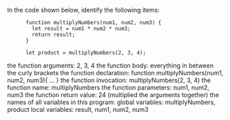 In the code shown below, identify the following items:

          function multiplyNumbers(num1, num2, num3) {
            let result = num1 * num2 * num3;
            return result;
          } 

          let product = multiplyNumbers(2, 3, 4);


the function arguments: 2, 3, 4
the function body: everything in between the curly brackets
the function declaration: function multiplyNumbers(num1, num2, num3){ ... }
the function invocation: multiplyNumbers(2, 3, 4)
the function name: multiplyNumbers
the function parameters: num1, num2, num3
the function return value: 24 (multiplied the arguments together)
the names of all variables in this program: 
  global variables: multiplyNumbers, product
  local variables: result, num1, num2, num3
  